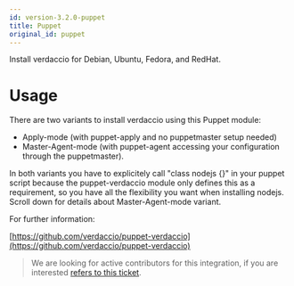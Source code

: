 ```yaml
---
id: version-3.2.0-puppet
title: Puppet
original_id: puppet
---
```


Install verdaccio for Debian, Ubuntu, Fedora, and RedHat.

# Usage

There are two variants to install verdaccio using this Puppet module:

* Apply-mode (with puppet-apply and no puppetmaster setup needed)
* Master-Agent-mode (with puppet-agent accessing your configuration through the puppetmaster).

In both variants you have to explicitely call "class nodejs {}" in your puppet script because
the puppet-verdaccio module only defines this as a requirement, so you have all the flexibility you want when installing nodejs.
Scroll down for details about Master-Agent-mode variant.

For further information:

[https://github.com/verdaccio/puppet-verdaccio](https://github.com/verdaccio/puppet-verdaccio)

> We are looking for active contributors for this integration, if you are interested
[refers to this ticket](https://github.com/verdaccio/puppet-verdaccio/issues/11).





